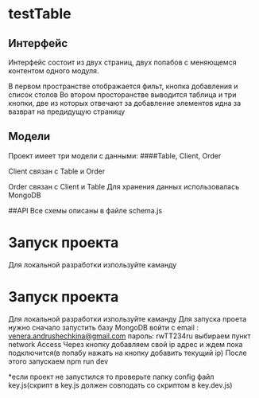 # testTable
## Интерфейс
Интерфейс состоит из двух страниц, двух попабов с меняющемся контентом одного модуля.

В первом пространстве отображается фильт, кнопка добавления и список столов
Во втором просторанстве выводится таблица и три кнопки, две из которых отвечают за добавление элементов идна за вазврат на предидущую страницу

## Модели
Проект имеет три модели с данными:
####Table, Client, Order

Client связан с Table и Order

Order связан с Client и Table
Для хранения данных использовалась MongoDB

##API
Все схемы описаны в файле schema.js

# Запуск проекта 
Для локальной разработки изпользуйте каманду 

# Запуск проекта
Для локальной разработки изпользуйте каманду
Для запуска проета нужно сначало запустить базу MongoDB
войти с email : venera.andrushechkina@gmail.com
пароль: rwTT234ru
выбираем пункт network Access
Через кнопку добавляем свой ip адрес и ждем пока подключится(в попабу нажать на кнопку добавить текущий ip)
После этого запускаем npm run dev

*если проект не запустился то проверьте папку config файл key.js(скрипт в key.js должен совподать со скриптом в key.dev.js)

